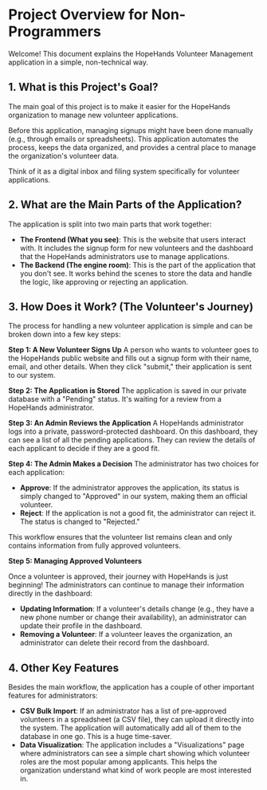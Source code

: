 # Project Overview for Non-Programmers

Welcome! This document explains the HopeHands Volunteer Management application in a simple, non-technical way.

## 1. What is this Project's Goal?

The main goal of this project is to make it easier for the HopeHands organization to manage new volunteer applications.

Before this application, managing signups might have been done manually (e.g., through emails or spreadsheets). This application automates the process, keeps the data organized, and provides a central place to manage the organization's volunteer data.

Think of it as a digital inbox and filing system specifically for volunteer applications.

## 2. What are the Main Parts of the Application?

The application is split into two main parts that work together:

*   **The Frontend (What you see)**: This is the website that users interact with. It includes the signup form for new volunteers and the dashboard that the HopeHands administrators use to manage applications.
*   **The Backend (The engine room)**: This is the part of the application that you don't see. It works behind the scenes to store the data and handle the logic, like approving or rejecting an application.

## 3. How Does it Work? (The Volunteer's Journey)

The process for handling a new volunteer application is simple and can be broken down into a few key steps:

**Step 1: A New Volunteer Signs Up**
A person who wants to volunteer goes to the HopeHands public website and fills out a signup form with their name, email, and other details. When they click "submit," their application is sent to our system.

**Step 2: The Application is Stored**
The application is saved in our private database with a "Pending" status. It's waiting for a review from a HopeHands administrator.

**Step 3: An Admin Reviews the Application**
A HopeHands administrator logs into a private, password-protected dashboard. On this dashboard, they can see a list of all the pending applications. They can review the details of each applicant to decide if they are a good fit.

**Step 4: The Admin Makes a Decision**
The administrator has two choices for each application:
*   **Approve**: If the administrator approves the application, its status is simply changed to "Approved" in our system, making them an official volunteer.
*   **Reject**: If the application is not a good fit, the administrator can reject it. The status is changed to "Rejected."

This workflow ensures that the volunteer list remains clean and only contains information from fully approved volunteers.

**Step 5: Managing Approved Volunteers**

Once a volunteer is approved, their journey with HopeHands is just beginning! The administrators can continue to manage their information directly in the dashboard:

*   **Updating Information**: If a volunteer's details change (e.g., they have a new phone number or change their availability), an administrator can update their profile in the dashboard.
*   **Removing a Volunteer**: If a volunteer leaves the organization, an administrator can delete their record from the dashboard.

## 4. Other Key Features

Besides the main workflow, the application has a couple of other important features for administrators:

*   **CSV Bulk Import**: If an administrator has a list of pre-approved volunteers in a spreadsheet (a CSV file), they can upload it directly into the system. The application will automatically add all of them to the database in one go. This is a huge time-saver.
*   **Data Visualization**: The application includes a "Visualizations" page where administrators can see a simple chart showing which volunteer roles are the most popular among applicants. This helps the organization understand what kind of work people are most interested in.
